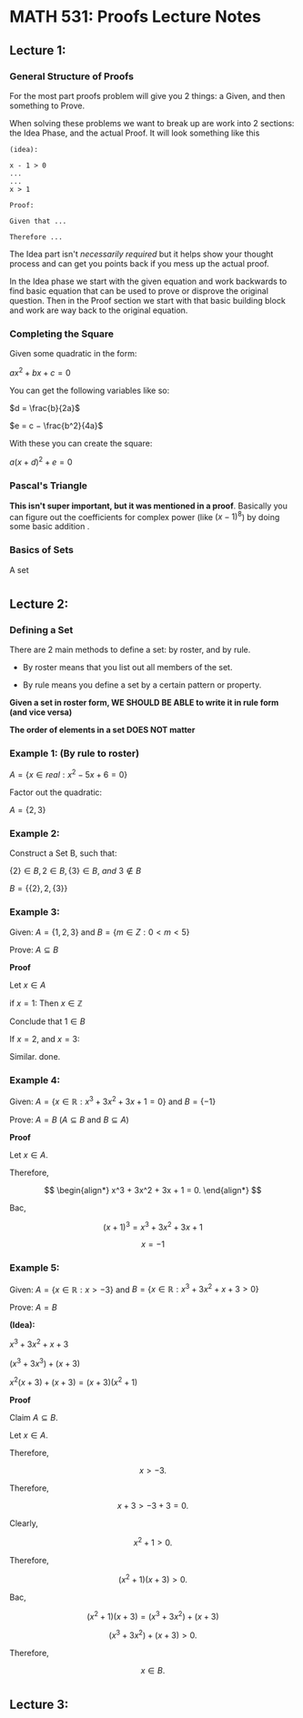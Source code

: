 # MATH 531: Proofs Lecture Notes

## Lecture 1:

### General Structure of Proofs

For the most part proofs problem will give you 2 things: a Given, and then something to Prove.

When solving these problems we want to break up are work into 2 sections: the Idea Phase, and the actual Proof. It will look something like this

```
(idea):

x - 1 > 0
...
...
x > 1

Proof:

Given that ...

Therefore ...
```

The Idea part isn't _necessarily required_ but it helps show your thought process and can get you points back if you mess up the actual proof.

In the Idea phase we start with the given equation and work backwards to find basic equation that can be used to prove or disprove the original question. Then in the Proof section we start with that basic building block and work are way back to the original equation.

### Completing the Square

Given some quadratic in the form:

$ax^2 + bx + c = 0$

You can get the following variables like so:

$d = \frac{b}{2a}$

$e = c − \frac{b^2}{4a}$

With these you can create the square:

$a(x+d)^2 + e = 0$

### Pascal's Triangle

**This isn't super important, but it was mentioned in a proof**. Basically you can figure out the coefficients for complex power (like $(x-1)^8$) by doing some basic addition .

### Basics of Sets

A set

#

## Lecture 2:

### Defining a Set

There are 2 main methods to define a set: by roster, and by rule.

-   By roster means that you list out all members of the set.

-   By rule means you define a set by a certain pattern or property.

**Given a set in roster form, WE SHOULD BE ABLE to write it in rule form (and vice versa)**

**The order of elements in a set DOES NOT matter**

### Example 1: (By rule to roster)

$A = \{ x \in real: x^2-5x+6=0 \}$

Factor out the quadratic:

$A = \{ 2, 3 \}$

### Example 2:

Construct a Set B, such that:

$\{ 2 \} \in B, 2 \in B, \{ 3 \} \in B, \ and \ 3 \notin B$

$B = \{ \{2\}, 2, \{3\} \}$

### Example 3:

Given: $A = \{1, 2, 3\}$ and $B = \{m \in Z: 0 < m < 5\}$

Prove: $A \subseteq B$

**Proof**

Let $x \in A$

if $x = 1$: Then $x \in \mathbb{Z}$

Conclude that $1 \in B$

If $x = 2$, and $x = 3$:

Similar. done.

### Example 4:

Given: $A = \{x \in \mathbb{R}: x^3 + 3x^2 + 3x + 1 = 0\}$ and $B = \{-1\}$

Prove: $A = B$ ($A \subseteq B$ and $B \subseteq A$)

**Proof**

Let $x \in A$.

Therefore,

$$
\begin{align*}
x^3 + 3x^2 + 3x + 1 = 0.
\end{align*}
$$

Bac,

$$
(x+1)^3 = x^3 + 3x^2 + 3x + 1
$$

$$
x = -1
$$

### Example 5:

Given: $A = \{x \in \mathbb{R}: x > -3\}$ and $B = \{x \in \mathbb{R}: x^3 + 3x^2 + x + 3 > 0\}$

Prove: $A = B$

**(Idea):**

$x^3 + 3x^2 + x + 3$

$(x^3 + 3x^3) + (x + 3)$

$x^2(x+3) + (x+3) = (x+3)(x^2+1)$

**Proof**

Claim $A \subseteq B$.

Let $x \in A$.

Therefore,

$$
x > -3.
$$

Therefore,

$$
x+3 > -3 + 3 = 0.
$$

Clearly,

$$
x^2+1>0.
$$

Therefore,

$$
(x^2+1)(x+3) > 0.
$$

Bac,

$$
(x^2+1)(x+3) = (x^3+3x^2)+(x+3)
$$

$$
(x^3+3x^2)+(x+3)>0.
$$

Therefore,

$$
x \in B.
$$

#

## Lecture 3:
